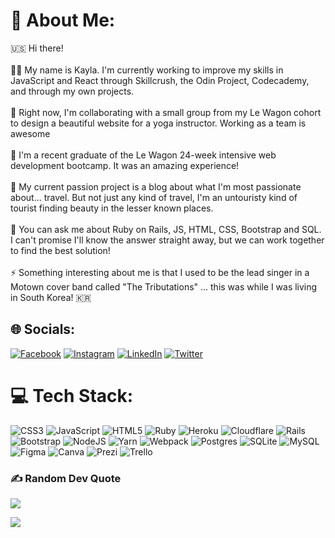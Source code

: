 # 💫 About Me:
🇺🇸 Hi there!<br><br>👩‍💻 My name is Kayla. I'm currently working to improve my skills in JavaScript and React through Skillcrush, the Odin Project, Codecademy, and through my own projects.<br><br>💪 Right now, I'm collaborating with a small group from my Le Wagon cohort to design a beautiful website for a yoga instructor. Working as a team is awesome <br><br>🫶 I'm a recent graduate of the Le Wagon 24-week intensive web development bootcamp. It was an amazing experience!<br><br>🌱 My current passion project is a blog about what I'm most passionate about... travel. But not just any kind of travel, I'm an untouristy kind of tourist finding beauty in the lesser known places.<br><br>🙋 You can ask me about Ruby on Rails, JS, HTML, CSS, Bootstrap and SQL. I can't promise I'll know the answer straight away, but we can work together to find the best solution!<br><br>⚡ Something interesting about me is that I used to be the lead singer in a Motown cover band called "The Tributations" ... this was while I was living in South Korea! 🇰🇷


## 🌐 Socials:
[![Facebook](https://img.shields.io/badge/Facebook-%231877F2.svg?logo=Facebook&logoColor=white)](https://facebook.com/kckenney1) [![Instagram](https://img.shields.io/badge/Instagram-%23E4405F.svg?logo=Instagram&logoColor=white)](https://instagram.com/#kaylachristinekenney) [![LinkedIn](https://img.shields.io/badge/LinkedIn-%230077B5.svg?logo=linkedin&logoColor=white)](https://www.linkedin.com/in/teachertotechie/) [![Twitter](https://img.shields.io/badge/Twitter-%231DA1F2.svg?logo=Twitter&logoColor=white)](https://twitter.com/kk_web_dev)

# 💻 Tech Stack:
![CSS3](https://img.shields.io/badge/css3-%231572B6.svg?style=plastic&logo=css3&logoColor=white) ![JavaScript](https://img.shields.io/badge/javascript-%23323330.svg?style=plastic&logo=javascript&logoColor=%23F7DF1E) ![HTML5](https://img.shields.io/badge/html5-%23E34F26.svg?style=plastic&logo=html5&logoColor=white) ![Ruby](https://img.shields.io/badge/ruby-%23CC342D.svg?style=plastic&logo=ruby&logoColor=white) ![Heroku](https://img.shields.io/badge/heroku-%23430098.svg?style=plastic&logo=heroku&logoColor=white) ![Cloudflare](https://img.shields.io/badge/Cloudflare-F38020?style=plastic&logo=Cloudflare&logoColor=white) ![Rails](https://img.shields.io/badge/rails-%23CC0000.svg?style=plastic&logo=ruby-on-rails&logoColor=white) ![Bootstrap](https://img.shields.io/badge/bootstrap-%23563D7C.svg?style=plastic&logo=bootstrap&logoColor=white) ![NodeJS](https://img.shields.io/badge/node.js-6DA55F?style=plastic&logo=node.js&logoColor=white) ![Yarn](https://img.shields.io/badge/yarn-%232C8EBB.svg?style=plastic&logo=yarn&logoColor=white) ![Webpack](https://img.shields.io/badge/webpack-%238DD6F9.svg?style=plastic&logo=webpack&logoColor=black) ![Postgres](https://img.shields.io/badge/postgres-%23316192.svg?style=plastic&logo=postgresql&logoColor=white) ![SQLite](https://img.shields.io/badge/sqlite-%2307405e.svg?style=plastic&logo=sqlite&logoColor=white) ![MySQL](https://img.shields.io/badge/mysql-%2300f.svg?style=plastic&logo=mysql&logoColor=white) 	![Figma](https://img.shields.io/badge/figma-%23F24E1E.svg?style=plastic&logo=figma&logoColor=white) ![Canva](https://img.shields.io/badge/Canva-%2300C4CC.svg?style=plastic&logo=Canva&logoColor=white) ![Prezi](https://img.shields.io/badge/Prezi-%23000000.svg?style=plastic&logo=Prezi&logoColor=white) ![Trello](https://img.shields.io/badge/Trello-%23026AA7.svg?style=plastic&logo=Trello&logoColor=white)
<!-- # 📊 GitHub Stats:
![](https://github-readme-stats.vercel.app/api?username=k-kenney&theme=radical&hide_border=false&include_all_commits=false&count_private=false)<br/>
![](https://github-readme-streak-stats.herokuapp.com/?user=k-kenney&theme=radical&hide_border=false)<br/>
![](https://github-readme-stats.vercel.app/api/top-langs/?username=k-kenney&theme=radical&hide_border=false&include_all_commits=false&count_private=false&layout=compact) -->

<!-- ## 🏆 GitHub Trophies
![](https://github-profile-trophy.vercel.app/?username=k-kenney&theme=radical&no-frame=false&no-bg=true&margin-w=4) -->

### ✍️ Random Dev Quote
![](https://quotes-github-readme.vercel.app/api?type=horizontal&theme=radical)

[![](https://visitcount.itsvg.in/api?id=k-kenney&icon=2&color=12)](https://visitcount.itsvg.in)

<!-- Proudly created with GPRM ( https://gprm.itsvg.in ) -->
